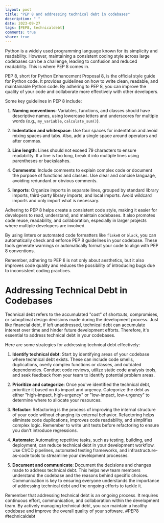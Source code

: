 ```yaml
---
layout: post
title: "PEP 8 and addressing technical debt in codebases"
description: " "
date: 2023-09-27
tags: [PEP8, technicaldebt]
comments: true
share: true
---
```


Python is a widely used programming language known for its simplicity and readability. However, maintaining a consistent coding style across large codebases can be a challenge, leading to confusion and reduced readability. This is where PEP 8 comes in.

PEP 8, short for Python Enhancement Proposal 8, is the official style guide for Python code. It provides guidelines on how to write clean, readable, and maintainable Python code. By adhering to PEP 8, you can improve the quality of your code and collaborate more effectively with other developers.

Some key guidelines in PEP 8 include:

1. **Naming conventions**: Variables, functions, and classes should have descriptive names, using lowercase letters and underscores for multiple words (e.g., `my_variable`, `calculate_sum()`).

2. **Indentation and whitespace**: Use four spaces for indentation and avoid mixing spaces and tabs. Also, add a single space around operators and after commas.

3. **Line length**: Lines should not exceed 79 characters to ensure readability. If a line is too long, break it into multiple lines using parentheses or backslashes.

4. **Comments**: Include comments to explain complex code or document the purpose of functions and classes. Use clear and concise language, avoiding redundant or obvious comments.

5. **Imports**: Organize imports in separate lines, grouped by standard library imports, third-party library imports, and local imports. Avoid wildcard imports and only import what is necessary.

Adhering to PEP 8 helps create a consistent code style, making it easier for developers to read, understand, and maintain codebases. It also promotes code reuse, readability, and collaboration, especially in larger projects where multiple developers are involved.

By using linters or automated code formatters like `flake8` or `black`, you can automatically check and enforce PEP 8 guidelines in your codebase. These tools generate warnings or automatically format your code to align with PEP 8 conventions.

Remember, adhering to PEP 8 is not only about aesthetics, but it also improves code quality and reduces the possibility of introducing bugs due to inconsistent coding practices.

# Addressing Technical Debt in Codebases

Technical debt refers to the accumulated "cost" of shortcuts, compromises, or suboptimal design decisions made during the development process. Just like financial debt, if left unaddressed, technical debt can accumulate interest over time and hinder future development efforts. Therefore, it's essential to address technical debt in your codebases.

Here are some strategies for addressing technical debt effectively:

1. **Identify technical debt**: Start by identifying areas of your codebase where technical debt exists. These can include code smells, duplications, overly complex functions or classes, and outdated dependencies. Conduct code reviews, utilize static code analysis tools, and seek feedback from your team to identify potential problem areas.

2. **Prioritize and categorize**: Once you've identified the technical debt, prioritize it based on its impact and urgency. Categorize the debt as either "high-impact, high-urgency" or "low-impact, low-urgency" to determine where to allocate your resources.

3. **Refactor**: Refactoring is the process of improving the internal structure of your code without changing its external behavior. Refactoring helps eliminate code duplications, improves code readability, and simplifies complex logic. Remember to write unit tests before refactoring to ensure you don't introduce regressions.

4. **Automate**: Automating repetitive tasks, such as testing, building, and deployment, can reduce technical debt in your development workflow. Use CI/CD pipelines, automated testing frameworks, and infrastructure-as-code tools to streamline your development processes.

5. **Document and communicate**: Document the decisions and changes made to address technical debt. This helps new team members understand the codebase and the reasons behind specific choices. Communication is key to ensuring everyone understands the importance of addressing technical debt and the ongoing efforts to tackle it.

Remember that addressing technical debt is an ongoing process. It requires continuous effort, communication, and collaboration within the development team. By actively managing technical debt, you can maintain a healthy codebase and improve the overall quality of your software. #PEP8 #technicaldebt